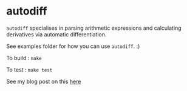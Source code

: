 # autodiff 

`autodiff` specialises in parsing arithmetic expressions and calculating derivatives via automatic differentiation.

See examples folder for how you can use `autodiff`. :)

To build :
`make`

To test :
`make test`

See my blog post on this [here](https://downandoutinswansea.blogspot.com/2020/05/the-magic-behind-deep-learning.html)

